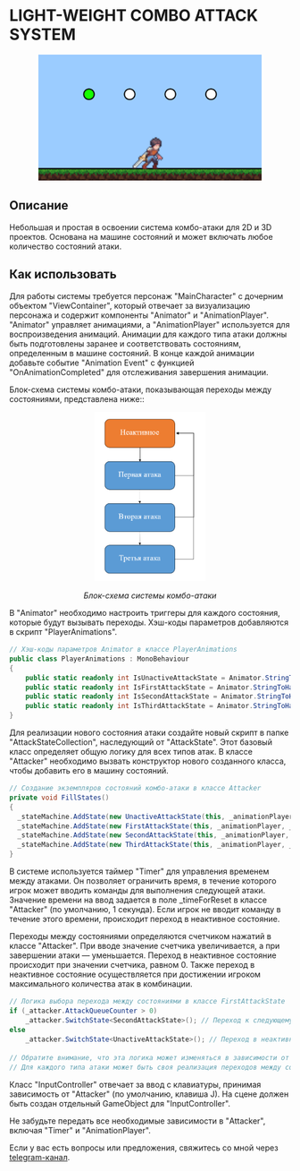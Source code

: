 # LIGHT-WEIGHT COMBO ATTACK SYSTEM

<div align="center">
    <img src=".github/combo_preview.gif" alt="Combo attack demo" width="400" />
</div>

## Описание
Небольшая и простая в освоении система комбо-атаки для 2D и 3D проектов. Основана на машине состояний и может включать любое количество состояний атаки.

## Как использовать
Для работы системы требуется персонаж "MainCharacter" с дочерним объектом "ViewContainer", который отвечает за визуализацию персонажа и содержит компоненты "Animator" и "AnimationPlayer". "Animator" управляет анимациями, а "AnimationPlayer" используется для воспроизведения анимаций. Анимации для каждого типа атаки должны быть подготовлены заранее и соответствовать состояниям, определенным в машине состояний. В конце каждой анимации добавьте событие "Animation Event" с функцией "OnAnimationCompleted" для отслеживания завершения анимации.

Блок-схема системы комбо-атаки, показывающая переходы между состояниями, представлена ниже::

<div align="center">
    <img src=".github/block_diagram.png" alt="Combo-attack block diagram" width="200" />
      <p><em>Блок-схема системы комбо-атаки</em></p>
</div>

В "Animator" необходимо настроить триггеры для каждого состояния, которые будут вызывать переходы. Хэш-коды параметров добавляются в скрипт "PlayerAnimations".

```csharp
// Хэш-коды параметров Animator в классе PlayerAnimations
public class PlayerAnimations : MonoBehaviour
{
    public static readonly int IsUnactiveAttackState = Animator.StringToHash(nameof(IsUnactiveAttackState));
    public static readonly int IsFirstAttackState = Animator.StringToHash(nameof(IsFirstAttackState));
    public static readonly int IsSecondAttackState = Animator.StringToHash(nameof(IsSecondAttackState));
    public static readonly int IsThirdAttackState = Animator.StringToHash(nameof(IsThirdAttackState));
}
```

Для реализации нового состояния атаки создайте новый скрипт в папке "AttackStateCollection", наследующий от "AttackState". Этот базовый класс определяет общую логику для всех типов атак. В классе "Attacker" необходимо вызвать конструктор нового созданного класса, чтобы добавить его в машину состояний.

```csharp
// Создание экземпляров состояний комбо-атаки в классе Attacker
private void FillStates()
{
  _stateMachine.AddState(new UnactiveAttackState(this, _animationPlayer));
  _stateMachine.AddState(new FirstAttackState(this, _animationPlayer, _timer));
  _stateMachine.AddState(new SecondAttackState(this, _animationPlayer, _timer));
  _stateMachine.AddState(new ThirdAttackState(this, _animationPlayer, _timer));
}
```

В системе используется таймер "Timer" для управления временем между атаками. Он позволяет ограничить время, в течение которого игрок может вводить команды для выполнения следующей атаки. Значение времени на ввод задается в поле _timeForReset в классе "Attacker" (по умолчанию, 1 секунда). Если игрок не вводит команду в течение этого времени, происходит переход в неактивное состояние.

Переходы между состояниями определяются счетчиком нажатий в классе "Attacker". При вводе значение счетчика увеличивается, а при завершении атаки — уменьшается. Переход в неактивное состояние происходит при значении счетчика, равном 0. Также переход в неактивное состояние осуществляется при достижении игроком максимального количества атак в комбинации.

```csharp
// Логика выбора перехода между состояниями в классе FirstAttackState
if (_attacker.AttackQueueCounter > 0)
    _attacker.SwitchState<SecondAttackState>(); // Переход к следующему состоянию атаки
else
    _attacker.SwitchState<UnactiveAttackState>(); // Переход в неактивное состояние

// Обратите внимание, что эта логика может изменяться в зависимости от типа атаки.
// Для каждого типа атаки может быть своя реализация переходов между состояниями.
```

Класс "InputController" отвечает за ввод с клавиатуры, принимая зависимость от "Attacker" (по умолчанию, клавиша J). На сцене должен быть создан отдельный GameObject для "InputController".

Не забудьте передать все необходимые зависимости в "Attacker", включая "Timer" и "AnimationPlayer".

Если у вас есть вопросы или предложения, свяжитесь со мной через [telegram-канал](https://t.me/de_mock).
